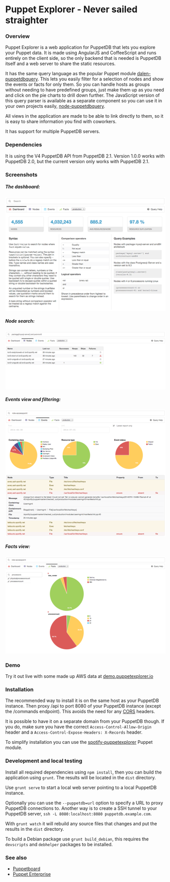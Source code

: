 # Puppet Explorer - Never sailed straighter

### Overview

Puppet Explorer is a web application for PuppetDB that lets you explore your
Puppet data.
It is made using AngularJS and CoffeeScript and runs entirely on the client
side, so the only backend that is needed is PuppetDB itself and a web server to
share the static resources.

It has the same query language as the popular Puppet module
[dalen-puppetdbquery](https://forge.puppetlabs.com/dalen/puppetdbquery).
This lets you easily filter for a selection of nodes and show the events or
facts for only them. So you can handle hosts as groups without needing to have
predefined groups, just make them up as you need and click on the pie charts to
drill down further. The JavaScript version of this query parser is available as
a separate component so you can use it in your own projects easily,
[node-puppetdbquery](https://github.com/dalen/node-puppetdbquery).

All views in the application are made to be able to link directly to them, so
it is easy to share information you find with coworkers.

It has support for multiple PuppetDB servers.

### Dependencies

It is using the V4 PuppetDB API from PuppetDB 2.1. Version 1.0.0 works with
PuppetDB 2.0, but the current version only works with PuppetDB 2.1.

### Screenshots

##### The dashboard:
![The dashboard](screenshots/dashboard.png)

##### Node search:
![Node search](screenshots/nodelist.png)

##### Events view and filtering:
![Events view](screenshots/events.png)

##### Facts view:
![Facts view](screenshots/facts.png)

### Demo

Try it out live with some made up AWS data at
[demo.puppetexplorer.io](http://demo.puppetexplorer.io)

### Installation

The recommended way to install it is on the same host as your PuppetDB instance.
Then proxy /api to port 8080 of your PuppetDB instance (except the /commands
endpoint). This avoids the need for any
[CORS](http://en.wikipedia.org/wiki/Cross-origin_resource_sharing) headers.

It is possible to have it on a separate domain from your PuppetDB though. If you
do, make sure you have the correct `Access-Control-Allow-Origin` header and a
`Access-Control-Expose-Headers: X-Records` header.

To simplify installation you can use the
[spotify-puppetexplorer](https://forge.puppetlabs.com/spotify/puppetexplorer)
Puppet module.

### Development and local testing

Install all required dependencies using `npm install`, then you can build the
application using `grunt`. The results will be located in the `dist` directory.

Use `grunt serve` to start a local web server pointing to a local PuppetDB
instance.

Optionally you can use the `--puppetdb=url` option to specify a URL to proxy
PuppetDB connections to. Another way is to create a SSH tunnel to your PuppetDB
server, `ssh -L 8080:localhost:8080 puppetdb.example.com`.

With `grunt watch` it will rebuild any source files that changes and put the
results in the `dist` directory.

To build a Debian package use `grunt build_debian`, this requires the
`devscripts` and `debhelper` packages to be installed.

### See also

 * [Puppetboard](https://github.com/nedap/puppetboard)
 * [Puppet Enterprise](http://puppetlabs.com/puppet/puppet-enterprise)
